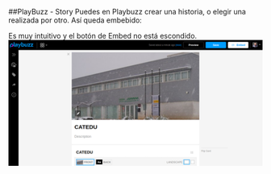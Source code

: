 ##PlayBuzz - Story
Puedes en Playbuzz crear una historia, o elegir una realizada por otro. Así queda embebido:

<script>(function(d,s,id){var js,fjs=d.getElementsByTagName(s)[0];if(d.getElementById(id))return;js=d.createElement(s);js.id=id;js.src='https://embed.playbuzz.com/sdk.js';fjs.parentNode.insertBefore(js,fjs);}(document,'script','playbuzz-sdk'));</script>
<div class="playbuzz" data-id="b0b69209-7bbb-4ba0-9800-67a243f01847" data-show-share="false" data-show-info="false"></div>

Es muy intuitivo y el botón de Embed no está escondido.
![](/assets/playbuzz)
